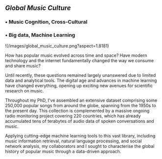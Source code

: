



## *Global Music Culture*

### • Music Cognition, Cross-Cultural
### • Big data, Machine Learning
!(/images/global_music_culture.png?aspect=1.8181)

How has popular music evolved across time and space? Have modern technology and the internet fundamentally changed the way we consume and share music? 

Until recently, these questions remained largely unanswered due to limited data and analytical tools. The digital age and advances in machine learning have changed everything, opening up exciting new avenues for scientific research on music.

Throughout my PhD, I've assembled an extensive dataset comprising some 250,000 popular songs from around the globe, spanning from the 1950s to the present day. This collection is complemented by a massive ongoing radio monitoring project covering 220 countries, which has already accumulated tens of terabytes of audio data of spoken conversations and music. 

Applying cutting-edge machine learning tools to this vast library, including music information retrieval, natural language processing, and social network analysis, my collaborators and I sought to characterise the global history of popular music through a data-driven approach.
